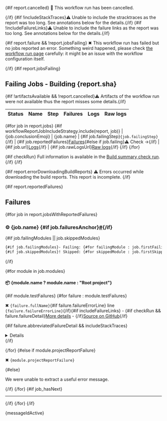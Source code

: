 {#if report.cancelled}
:no_entry_sign: This workflow run has been cancelled.

{/if}
{#if !includeStackTraces}:warning: Unable to include the stracktraces as the report was too long. See annotations below for the details.{/if}
{#if !includeFailureLinks}:warning: Unable to include the failure links as the report was too long. See annotations below for the details.{/if}

{#if report.failure && !report.jobsFailing}
✖ This workflow run has failed but no jobs reported an error. Something weird happened, please check [the workflow run page]({report.workflowRunUrl}) carefully: it might be an issue with the workflow configuration itself.

{/if}
{#if report.jobsFailing}
## Failing Jobs - Building {report.sha}

{#if !artifactsAvailable && !report.cancelled}:warning: Artifacts of the workflow run were not available thus the report misses some details.{/if}

| Status | Name | Step | Failures | Logs | Raw logs |
| :-:  | --  | --  | :-:  | :-:  | :-:  |
{#for job in report.jobs}
{#if workflowReportJobIncludeStrategy.include(report, job)}
| {job.conclusionEmoji} | {job.name} | {#if job.failingStep}`{job.failingStep}`{/if} | {#if job.reportedFailures}[Failures](#user-content-{job.failuresAnchor}){#else if job.failing}:warning: Check →{/if} | {#if job.url}[Logs]({job.url}){/if} | {#if job.rawLogsUrl}[Raw logs]({job.rawLogsUrl}){/if}
{/if}
{/for}

{#if checkRun}
Full information is available in the [Build summary check run]({checkRun.htmlUrl}).
{/if}
{/if}

{#if report.errorDownloadingBuildReports}
:warning: Errors occurred while downloading the build reports. This report is incomplete.
{/if}

{#if report.reportedFailures}
## Failures

{#for job in report.jobsWithReportedFailures}
### :gear: {job.name} {#if job.failuresAnchor}<a href="#user-content-{job.failuresAnchor}" id="{job.failuresAnchor}">#</a>{/if}

{#if job.failingModules || job.skippedModules}
```diff
{#if job.failingModules}- Failing: {#for failingModule : job.firstFailingModules}{failingModule} {/for}{/if}{#if job.moreFailingModulesCount}and {job.moreFailingModulesCount} more{/if}
{#if job.skippedModules}! Skipped: {#for skippedModule : job.firstSkippedModules}{skippedModule} {/for}{/if}{#if job.moreSkippedModulesCount}and {job.moreSkippedModulesCount} more{/if}
```
{/if}

{#for module in job.modules}
#### :package: {module.name ? module.name : "Root project"}

{#if module.testFailures}
{#for failure : module.testFailures}
<p>✖ <code>{failure.fullName}</code>{#if failure.failureErrorLine} line <code>{failure.failureErrorLine}</code>{/if}{#if includeFailureLinks} - {#if checkRun && failure.failureDetail}<a href="{checkRun.htmlUrl}#user-content-test-failure-{failure.fullClassName.toLowerCase}-{failure_count}">More details</a> - {/if}<a href="{failure.shortenedFailureUrl}">Source on GitHub</a>{/if}</p>

{#if failure.abbreviatedFailureDetail && includeStackTraces}
<details>

```
{failure.abbreviatedFailureDetail.trim}
```

</details>
{/if}

{/for}
{#else if module.projectReportFailure}
<p>✖ <code>{module.projectReportFailure}</code></p>

{#else}
<p>We were unable to extract a useful error message.</p>

{/if}
{/for}
{#if job_hasNext}

---

{/if}
{/for}
{/if}

{messageIdActive}